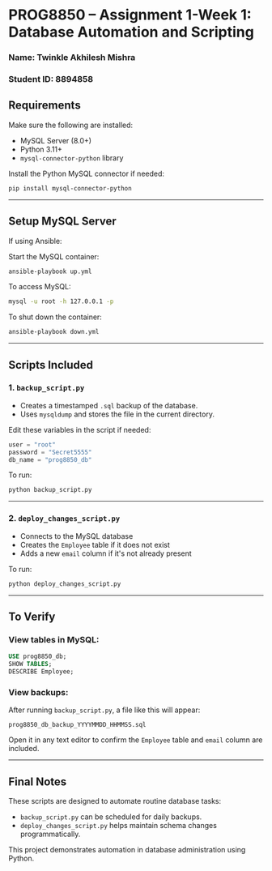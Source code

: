 # PROG8850 – Assignment 1-Week 1: Database Automation and Scripting

### Name: Twinkle Akhilesh Mishra
### Student ID: 8894858 

## Requirements
Make sure the following are installed:
- MySQL Server (8.0+)
- Python 3.11+
- `mysql-connector-python` library

Install the Python MySQL connector if needed:
```bash
pip install mysql-connector-python
```

---

## Setup MySQL Server

If using Ansible:

Start the MySQL container:
```bash
ansible-playbook up.yml
```

To access MySQL:
```bash
mysql -u root -h 127.0.0.1 -p
```

To shut down the container:
```bash
ansible-playbook down.yml
```

---

## Scripts Included

### 1. `backup_script.py`

- Creates a timestamped `.sql` backup of the database.
- Uses `mysqldump` and stores the file in the current directory.

Edit these variables in the script if needed:
```python
user = "root"
password = "Secret5555"
db_name = "prog8850_db"
```

To run:
```bash
python backup_script.py
```

---

### 2. `deploy_changes_script.py`

- Connects to the MySQL database
- Creates the `Employee` table if it does not exist
- Adds a new `email` column if it's not already present

To run:
```bash
python deploy_changes_script.py
```

---

## To Verify

### View tables in MySQL:
```sql
USE prog8850_db;
SHOW TABLES;
DESCRIBE Employee;
```

### View backups:

After running `backup_script.py`, a file like this will appear:
```
prog8850_db_backup_YYYYMMDD_HHMMSS.sql
```

Open it in any text editor to confirm the `Employee` table and `email` column are included.

---

## Final Notes

These scripts are designed to automate routine database tasks:
- `backup_script.py` can be scheduled for daily backups.
- `deploy_changes_script.py` helps maintain schema changes programmatically.

This project demonstrates automation in database administration using Python.
